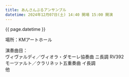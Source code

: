 ```yaml
---
title: あんさんぶるアンサンブル
datetime: 2024年12月07日(土) 14:40 開場 15:00 開演
---
```

{{ page.datetime }}

場所：KMアートホール

演奏曲目：  
ヴィヴァルディ／ヴィオラ・ダモーレ協奏曲 ニ長調 RV392  
モーツァルト／クラリネット五重奏曲 イ長調  
他